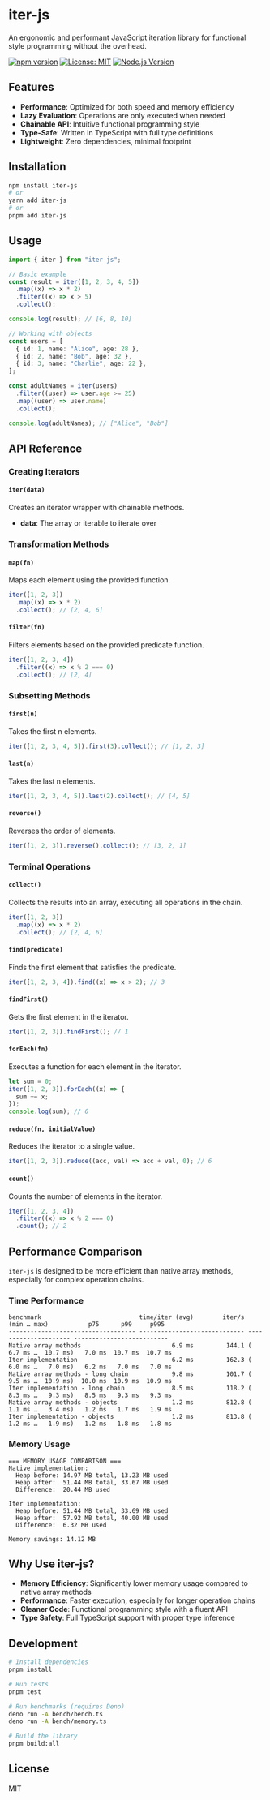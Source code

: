 # iter-js

An ergonomic and performant JavaScript iteration library for functional style programming without the overhead.

[![npm version](https://img.shields.io/npm/v/iter-js.svg)](https://www.npmjs.com/package/iter-js)
[![License: MIT](https://img.shields.io/badge/License-MIT-blue.svg)](https://opensource.org/licenses/MIT)
[![Node.js Version](https://img.shields.io/badge/node-%3E%3D%2022.0.0-brightgreen.svg)](https://nodejs.org/)

## Features

- **Performance**: Optimized for both speed and memory efficiency
- **Lazy Evaluation**: Operations are only executed when needed
- **Chainable API**: Intuitive functional programming style
- **Type-Safe**: Written in TypeScript with full type definitions
- **Lightweight**: Zero dependencies, minimal footprint

## Installation

```bash
npm install iter-js
# or
yarn add iter-js
# or
pnpm add iter-js
```

## Usage

```typescript
import { iter } from "iter-js";

// Basic example
const result = iter([1, 2, 3, 4, 5])
  .map((x) => x * 2)
  .filter((x) => x > 5)
  .collect();

console.log(result); // [6, 8, 10]

// Working with objects
const users = [
  { id: 1, name: "Alice", age: 28 },
  { id: 2, name: "Bob", age: 32 },
  { id: 3, name: "Charlie", age: 22 },
];

const adultNames = iter(users)
  .filter((user) => user.age >= 25)
  .map((user) => user.name)
  .collect();

console.log(adultNames); // ["Alice", "Bob"]
```

## API Reference

### Creating Iterators

#### `iter(data)`

Creates an iterator wrapper with chainable methods.

- **data**: The array or iterable to iterate over

### Transformation Methods

#### `map(fn)`

Maps each element using the provided function.

```typescript
iter([1, 2, 3])
  .map((x) => x * 2)
  .collect(); // [2, 4, 6]
```

#### `filter(fn)`

Filters elements based on the provided predicate function.

```typescript
iter([1, 2, 3, 4])
  .filter((x) => x % 2 === 0)
  .collect(); // [2, 4]
```

### Subsetting Methods

#### `first(n)`

Takes the first n elements.

```typescript
iter([1, 2, 3, 4, 5]).first(3).collect(); // [1, 2, 3]
```

#### `last(n)`

Takes the last n elements.

```typescript
iter([1, 2, 3, 4, 5]).last(2).collect(); // [4, 5]
```

#### `reverse()`

Reverses the order of elements.

```typescript
iter([1, 2, 3]).reverse().collect(); // [3, 2, 1]
```

### Terminal Operations

#### `collect()`

Collects the results into an array, executing all operations in the chain.

```typescript
iter([1, 2, 3])
  .map((x) => x * 2)
  .collect(); // [2, 4, 6]
```

#### `find(predicate)`

Finds the first element that satisfies the predicate.

```typescript
iter([1, 2, 3, 4]).find((x) => x > 2); // 3
```

#### `findFirst()`

Gets the first element in the iterator.

```typescript
iter([1, 2, 3]).findFirst(); // 1
```

#### `forEach(fn)`

Executes a function for each element in the iterator.

```typescript
let sum = 0;
iter([1, 2, 3]).forEach((x) => {
  sum += x;
});
console.log(sum); // 6
```

#### `reduce(fn, initialValue)`

Reduces the iterator to a single value.

```typescript
iter([1, 2, 3]).reduce((acc, val) => acc + val, 0); // 6
```

#### `count()`

Counts the number of elements in the iterator.

```typescript
iter([1, 2, 3, 4])
  .filter((x) => x % 2 === 0)
  .count(); // 2
```

## Performance Comparison

`iter-js` is designed to be more efficient than native array methods, especially for complex operation chains.

### Time Performance

```
benchmark                           time/iter (avg)        iter/s      (min … max)           p75      p99     p995
----------------------------------- ----------------------------- --------------------- --------------------------
Native array methods                         6.9 ms         144.1 (  6.7 ms …  10.7 ms)   7.0 ms  10.7 ms  10.7 ms
Iter implementation                          6.2 ms         162.3 (  6.0 ms …   7.0 ms)   6.2 ms   7.0 ms   7.0 ms
Native array methods - long chain            9.8 ms         101.7 (  9.5 ms …  10.9 ms)  10.0 ms  10.9 ms  10.9 ms
Iter implementation - long chain             8.5 ms         118.2 (  8.3 ms …   9.3 ms)   8.5 ms   9.3 ms   9.3 ms
Native array methods - objects               1.2 ms         812.8 (  1.1 ms …   3.4 ms)   1.2 ms   1.7 ms   1.9 ms
Iter implementation - objects                1.2 ms         813.8 (  1.2 ms …   1.9 ms)   1.2 ms   1.8 ms   1.8 ms
```

### Memory Usage

```
=== MEMORY USAGE COMPARISON ===
Native implementation:
  Heap before: 14.97 MB total, 13.23 MB used
  Heap after:  51.44 MB total, 33.67 MB used
  Difference:  20.44 MB used

Iter implementation:
  Heap before: 51.44 MB total, 33.69 MB used
  Heap after:  57.92 MB total, 40.00 MB used
  Difference:  6.32 MB used

Memory savings: 14.12 MB
```

## Why Use iter-js?

- **Memory Efficiency**: Significantly lower memory usage compared to native array methods
- **Performance**: Faster execution, especially for longer operation chains
- **Cleaner Code**: Functional programming style with a fluent API
- **Type Safety**: Full TypeScript support with proper type inference

## Development

```bash
# Install dependencies
pnpm install

# Run tests
pnpm test

# Run benchmarks (requires Deno)
deno run -A bench/bench.ts
deno run -A bench/memory.ts

# Build the library
pnpm build:all
```

## License

MIT
